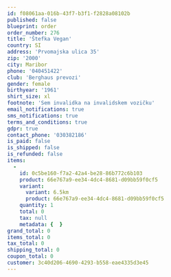 ```yaml
---
id: f08061aa-016b-43f7-b3f1-f2828a08102b
published: false
blueprint: order
order_number: 276
title: 'Štefka Vegan'
country: SI
address: 'Prvomajska ulica 35'
zip: '2000'
city: Maribor
phone: '040451422'
club: 'Berghaus prevozi'
gender: female
birthyear: '1961'
shirt_size: xl
footnote: 'Sem invalidka na invalidskem vozičku'
email_notifications: true
sms_notifications: true
terms_and_conditions: true
gdpr: true
contact_phone: '030382186'
is_paid: false
is_shipped: false
is_refunded: false
items:
  -
    id: 0c5be160-f7a2-42a4-be28-86b772c6b103
    product: 66e767a9-ee34-4dc4-8681-d09bb59f0cf5
    variant:
      variant: 6.5km
      product: 66e767a9-ee34-4dc4-8681-d09bb59f0cf5
    quantity: 1
    total: 0
    tax: null
    metadata: {  }
grand_total: 0
items_total: 0
tax_total: 0
shipping_total: 0
coupon_total: 0
customer: 3c40d206-4690-4293-b558-eae4335d3e45
---
```

